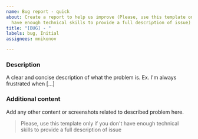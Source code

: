 ```yaml
---
name: Bug report - quick
about: Create a report to help us improve (Please, use this template only if you don't
  have enough technical skills to provide a full description of issue)
title: "[BUG] - "
labels: bug, Initial
assignees: mnikonov

---
```


### Description
A clear and concise description of what the problem is. Ex. I'm always frustrated when [...]

### Additional content
Add any other content or screenshots related to described problem here.


> Please, use this template only if you don't have enough technical skills to provide a full description of issue
